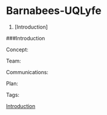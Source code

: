 # Barnabees-UQLyfe

1. [Introduction]

###Introduction

Concept:

Team:

Communications:

Plan:

Tags:


[Introduction](#Introduction)